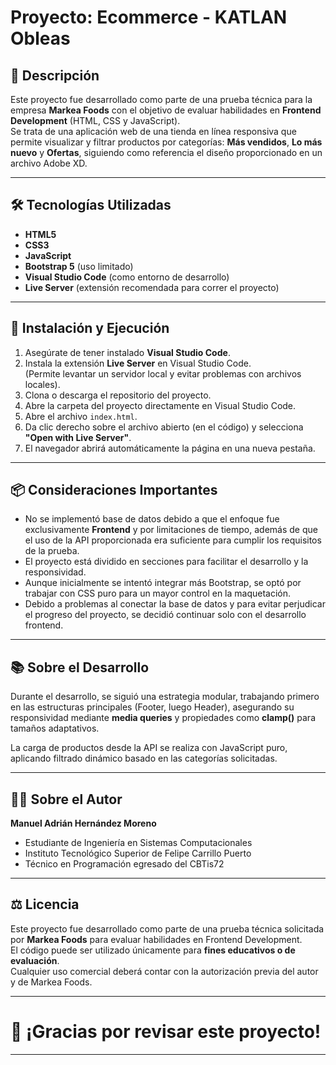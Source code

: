 # Proyecto: Ecommerce - KATLAN Obleas

## 📄 Descripción

Este proyecto fue desarrollado como parte de una prueba técnica para la empresa **Markea Foods** con el objetivo de evaluar habilidades en **Frontend Development** (HTML, CSS y JavaScript).  
Se trata de una aplicación web de una tienda en línea responsiva que permite visualizar y filtrar productos por categorías: **Más vendidos**, **Lo más nuevo** y **Ofertas**, siguiendo como referencia el diseño proporcionado en un archivo Adobe XD.

---

## 🛠 Tecnologías Utilizadas

- **HTML5**  
- **CSS3**  
- **JavaScript**  
- **Bootstrap 5** (uso limitado)  
- **Visual Studio Code** (como entorno de desarrollo)  
- **Live Server** (extensión recomendada para correr el proyecto)

---

## 🚀 Instalación y Ejecución

1. Asegúrate de tener instalado **Visual Studio Code**.  
2. Instala la extensión **Live Server** en Visual Studio Code.  
   (Permite levantar un servidor local y evitar problemas con archivos locales).  
3. Clona o descarga el repositorio del proyecto.  
4. Abre la carpeta del proyecto directamente en Visual Studio Code.  
5. Abre el archivo `index.html`.  
6. Da clic derecho sobre el archivo abierto (en el código) y selecciona **"Open with Live Server"**.  
7. El navegador abrirá automáticamente la página en una nueva pestaña.

---

## 📦 Consideraciones Importantes

- No se implementó base de datos debido a que el enfoque fue exclusivamente **Frontend** y por limitaciones de tiempo, además de que el uso de la API proporcionada era suficiente para cumplir los requisitos de la prueba.
- El proyecto está dividido en secciones para facilitar el desarrollo y la responsividad.
- Aunque inicialmente se intentó integrar más Bootstrap, se optó por trabajar con CSS puro para un mayor control en la maquetación.
- Debido a problemas al conectar la base de datos y para evitar perjudicar el progreso del proyecto, se decidió continuar solo con el desarrollo frontend.

---

## 📚 Sobre el Desarrollo

Durante el desarrollo, se siguió una estrategia modular, trabajando primero en las estructuras principales (Footer, luego Header), asegurando su responsividad mediante **media queries** y propiedades como **clamp()** para tamaños adaptativos.

La carga de productos desde la API se realiza con JavaScript puro, aplicando filtrado dinámico basado en las categorías solicitadas.

---

## 👨‍💻 Sobre el Autor

**Manuel Adrián Hernández Moreno**  
- Estudiante de Ingeniería en Sistemas Computacionales  
- Instituto Tecnológico Superior de Felipe Carrillo Puerto  
- Técnico en Programación egresado del CBTis72

---

## ⚖️ Licencia

Este proyecto fue desarrollado como parte de una prueba técnica solicitada por **Markea Foods** para evaluar habilidades en Frontend Development.  
El código puede ser utilizado únicamente para **fines educativos o de evaluación**.  
Cualquier uso comercial deberá contar con la autorización previa del autor y de Markea Foods.

---

# 🎯 ¡Gracias por revisar este proyecto!

---